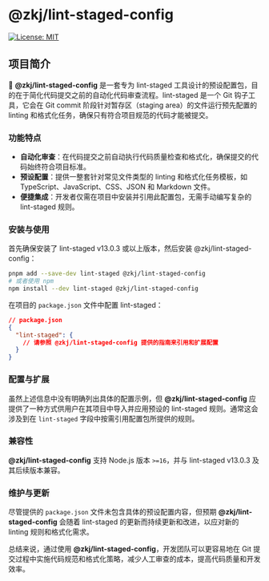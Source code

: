 # @zkj/lint-staged-config

[![License: MIT](https://img.shields.io/badge/License-MIT-yellow.svg)](https://opensource.org/licenses/MIT)

## 项目简介

🚀 **@zkj/lint-staged-config** 是一套专为 lint-staged 工具设计的预设配置包，目的在于简化代码提交之前的自动化代码审查流程。lint-staged 是一个 Git 钩子工具，它会在 Git commit 阶段针对暂存区（staging area）的文件运行预先配置的 linting 和格式化任务，确保只有符合项目规范的代码才能被提交。

### 功能特点

- **自动化审查**：在代码提交之前自动执行代码质量检查和格式化，确保提交的代码始终符合项目标准。
- **预设配置**：提供一整套针对常见文件类型的 linting 和格式化任务模板，如 TypeScript、JavaScript、CSS、JSON 和 Markdown 文件。
- **便捷集成**：开发者仅需在项目中安装并引用此配置包，无需手动编写复杂的 lint-staged 规则。

### 安装与使用

首先确保安装了 lint-staged v13.0.3 或以上版本，然后安装 @zkj/lint-staged-config：

```bash
pnpm add --save-dev lint-staged @zkj/lint-staged-config
# 或者使用 npm
npm install --dev lint-staged @zkj/lint-staged-config
```

在项目的 `package.json` 文件中配置 lint-staged：

```json
// package.json
{
  "lint-staged": {
    // 请参照 @zkj/lint-staged-config 提供的指南来引用和扩展配置
  }
}
```

### 配置与扩展

虽然上述信息中没有明确列出具体的配置示例，但 **@zkj/lint-staged-config** 应提供了一种方式供用户在其项目中导入并应用预设的 lint-staged 规则。通常这会涉及到在 `lint-staged` 字段中按需引用配置包所提供的规则。

### 兼容性

**@zkj/lint-staged-config** 支持 Node.js 版本 `>=16`，并与 lint-staged v13.0.3 及其后续版本兼容。

### 维护与更新

尽管提供的 `package.json` 文件未包含具体的预设配置内容，但预期 **@zkj/lint-staged-config** 会随着 lint-staged 的更新而持续更新和改进，以应对新的 linting 规则和格式化需求。

总结来说，通过使用 **@zkj/lint-staged-config**，开发团队可以更容易地在 Git 提交过程中实施代码规范和格式化策略，减少人工审查的成本，提高代码质量和开发效率。
